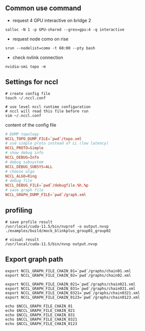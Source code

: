 ## Common use command

* request 4 GPU interactive on bridge 2
```shell
salloc -N 1 -p GPU-shared --gres=gpu:4 -q interactive
```

* request node como on rise
```shell
srun --nodelist=como -t 60:00 --pty bash
```

* check nvlink connection
```shell
nvidia-smi topo -m
```

## Settings for nccl

```shell
# create config file
touch ~/.nccl.conf

# use level nccl runtime configuration
# nccl will read this file before run
vim ~/.nccl.conf
```

content of the config file
```conf
# DUMP topology
NCCL_TOPO_DUMP_FILE=`pwd`/topo.xml
# use simple proto instead of LL (low latency)
NCCL_PROTO=Simple
# show debug info
NCCL_DEBUG=Info
# debug subsystem
NCCL_DEBUG_SUBSYS=ALL
# choose algo
NCCL_ALGO=Ring
# debug file
NCCL_DEBUG_FILE=`pwd`/debugfile.%h.%p
# save graph file
NCCL_GRAPH_DUMP_FILE=`pwd`/graph.xml
```

## profiling
```shell
# save profile result
/usr/local/cuda-11.5/bin/nvprof -o output.nvvp ./examples/build/mock_blinkplus_group01_group02

# visual result
/usr/local/cuda-11.5/bin/nvvp output.nvvp
```

## Export graph path
```shell
export NCCL_GRAPH_FILE_CHAIN_01=`pwd`/graphs/chain01.xml
export NCCL_GRAPH_FILE_CHAIN_02=`pwd`/graphs/chain02.xml

export NCCL_GRAPH_FILE_CHAIN_021=`pwd`/graphs/chain021.xml
export NCCL_GRAPH_FILE_CHAIN_031=`pwd`/graphs/chain031.xml
export NCCL_GRAPH_FILE_CHAIN_0321=`pwd`/graphs/chain0321.xml
export NCCL_GRAPH_FILE_CHAIN_0123=`pwd`/graphs/chain0123.xml

echo $NCCL_GRAPH_FILE_CHAIN_01
echo $NCCL_GRAPH_FILE_CHAIN_021
echo $NCCL_GRAPH_FILE_CHAIN_031
echo $NCCL_GRAPH_FILE_CHAIN_0321
echo $NCCL_GRAPH_FILE_CHAIN_0123
```